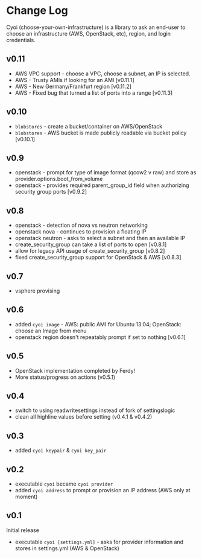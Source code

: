 Change Log
==========

Cyoi (choose-your-own-infrastructure) is a library to ask an end-user to choose an infrastructure (AWS, OpenStack, etc), region, and login credentials.

v0.11
-----

-	AWS VPC support - choose a VPC, choose a subnet, an IP is selected.
-	AWS - Trusty AMIs if looking for an AMI [v0.11.1]
-	AWS - New Germany/Frankfurt region [v0.11.2]
- AWS - Fixed bug that turned a list of ports into a range [v0.11.3]

v0.10
-----

-	`blobstores` - create a bucket/container on AWS/OpenStack
-	`blobstores` - AWS bucket is made publicly readable via bucket policy [v0.10.1]

v0.9
----

-	openstack - prompt for type of image format (qcow2 v raw) and store as provider.options.boot_from_volume
-	openstack - provides required parent_group_id field when authorizing security group ports [v0.9.2]

v0.8
----

-	openstack - detection of nova vs neutron networking
-	openstack nova - continues to provision a floating IP
-	openstack neutron - asks to select a subnet and then an available IP
-	create_security_group can take a list of ports to open [v0.8.1]
-	allow for legacy API usage of create_security_group [v0.8.2]
-	fixed create_security_group support for OpenStack & AWS [v0.8.3]

v0.7
----

-	vsphere provising

v0.6
----

-	added `cyoi image` - AWS: public AMI for Ubuntu 13.04; OpenStack: choose an Image from menu
-	openstack region doesn't repeatably prompt if set to nothing [v0.6.1]

v0.5
----

-	OpenStack implementation completed by Ferdy!
-	More status/progress on actions (v0.5.1)

v0.4
----

-	switch to using readwritesettings instead of fork of settingslogic
-	clean all highline values before setting (v0.4.1 & v0.4.2)

v0.3
----

-	added `cyoi keypair` & `cyoi key_pair`

v0.2
----

-	executable `cyoi` became `cyoi provider`
-	added `cyoi address` to prompt or provision an IP address (AWS only at moment)

v0.1
----

Initial release

-	executable `cyoi [settings.yml]` - asks for provider information and stores in settings.yml (AWS & OpenStack)
